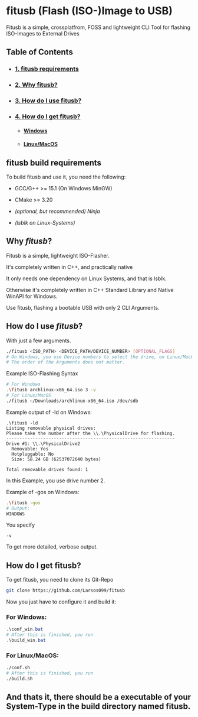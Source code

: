 # fitusb (Flash (ISO-)Image to USB)

Fitusb is a simple, crossplatfrom, FOSS and lightweight CLI Tool for flashing ISO-Images to External Drives

## Table of Contents
- ### [1. fitusb requirements](#fitusb-build-requirements)
- ### [2. Why fitusb?](#why-fitusb)
- ### [3. How do I use fitusb?](#how-do-i-use-fitusb)
- ### [4. How do I get fitusb?](#how-do-i-get-fitusb)
    - #### [Windows](#for-windows)
    - #### [Linux/MacOS](#for-linuxmacos)
## fitusb build requirements
To build fitusb and use it, you need the following:
- GCC/G++ >= 15.1 (On Windows MinGW)

- CMake >= 3.20

- _(optional, but recommended) Ninja_

- _(lsblk on Linux-Systems)_
## Why _fitusb_?
Fitusb is a simple, lightweight ISO-Flasher.

It's completely written in C++, and practically native

It only needs one dependency on Linux Systems, and that is lsblk.

Otherwise it's completely written in C++ Standard Library and Native WinAPI for Windows.

Use fitusb, flashing a bootable USB with only 2 CLI Arguments.

## How do I use _fitusb_?

With just a few arguments.
```sh
./fitusb <ISO_PATH> <DEVICE_PATH/DEVICE_NUMBER> [OPTIONAL_FLAGS]
# On Windows, you use Device numbers to select the drive, on Linux/MacOS device Paths.
# The order of the Arguments does not matter.
```

Example ISO-Flashing Syntax
```sh
# For Windows
.\fitusb archlinux-x86_64.iso 3 -v
# For Linux/MacOS
./fitusb ~/Downloads/archlinux-x86_64.iso /dev/sdb
```

Example output of -ld on Windows:
```
.\fitusb -ld
Listing removable physical drives:
Please take the number after the \\.\PhysicalDrive for flashing.
----------------------------------------------------------------
Drive #1: \\.\PhysicalDrive2
  Removable: Yes
  Hotpluggable: No
  Size: 58.24 GB (62537072640 bytes)

Total removable drives found: 1
```
In this Example, you use drive number 2.

Example of -gos on Windows:
```sh
.\fitusb -gos
# Output:
WINDOWS
```
You specify 
```
-v
```
To get more detailed, verbose output.

## How do I get fitusb?

To get fitusb, you need to clone its Git-Repo

```sh
git clone https://github.com/Larsos099/fitusb
```

Now you just have to configure it and build it:

### For Windows:
```ps1
.\conf_win.bat
# After this is finished, you run
.\build_win.bat
```

### For Linux/MacOS:

```sh
./conf.sh
# After this is finished, you run
./build.sh
```
## And thats it, there should be a executable of your System-Type in the build directory named fitusb.